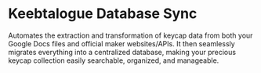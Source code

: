 # Keebtalogue Database Sync

Automates the extraction and transformation of keycap data from both your Google Docs files and official maker websites/APIs. It then seamlessly migrates everything into a centralized database, making your precious keycap collection easily searchable, organized, and manageable.